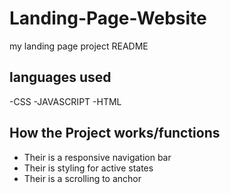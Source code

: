# Landing-Page-Website
my landing page project README

## languages used
-CSS
-JAVASCRIPT
-HTML

## How the Project works/functions
- Their is a responsive navigation bar
- Their is  styling for active states
- Their is a scrolling to anchor
